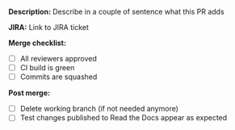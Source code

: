 **Description:** Describe in a couple of sentence what this PR adds

**JIRA:** Link to JIRA ticket

**Merge checklist:**
- [ ] All reviewers approved
- [ ] CI build is green
- [ ] Commits are squashed

**Post merge:**
- [ ] Delete working branch (if not needed anymore)
- [ ] Test changes published to Read the Docs appear as expected
